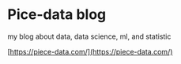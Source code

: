 # Pice-data blog

my blog about data, data science, ml, and statistic


[https://piece-data.com/](https://piece-data.com/)